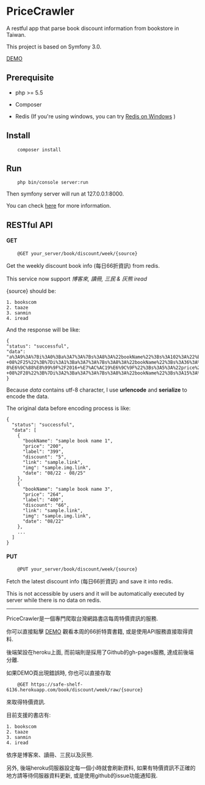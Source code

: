 # PriceCrawler

A restful app that parse book discount information from bookstore in Taiwan.

This project is based on Symfony 3.0.


[DEMO](http://maja-lin.github.io/PriceCrawler/WeeklyDiscount.html)

## Prerequisite
+   php >= 5.5

+   Composer

+   Redis  (If you're using windows, you can try [Redis on Windows](https://github.com/MSOpenTech/redis) )


## Install

        composer install

## Run

        php bin/console server:run

Then symfony server will run at 127.0.0.1:8000.

You can check [here](http://symfony.com/doc/current/book/installation.html#running-the-symfony-application) for more information.


## RESTful API

####   GET ###
        @GET your_server/book/discount/week/{source}

Get the weekly discount book info (每日66折資訊) from redis.

This service now support *博客來, 讀冊, 三民 & 灰熊 iread*

{source} should be:

    1. bookscom
    2. taaze
    3. sanmin
    4. iread


And the response will be like:

    {
    "status": "successful",
    "data": "a%3A9%3A%7Bi%3A0%3Ba%3A7%3A%7Bs%3A8%3A%22bookName%22%3Bs%3A102%3A%22%E5%BE%B9%E5%BA%95%E7%9C%8B%E6%87%82%E8%87%AA%E8%A1%8C%E8%BB%8A%E5%8A%9F%E7%8E%87%E8%A8%93%E7%B7%B4%E6%95%B8%E6%93%9A%EF%BC%9A%E9%80%8F%E9%81%8E%E5%8A%9F%E7%8E%87%E8%A8%88%E8%88%87WKO%E7%9A%84%E7%9B%A3%E6%8E%A7%E5%92%8C%E5%88%86%E6%9E%90%EF%BC%8C%E6%8F%90%E5%8D%87%E9%A8%8E%E4%B9%98%E5%AF%A6%E5%8A%9B%22%3Bs%3A5%3A%22price%22%3Bs%3A3%3A%22200%22%3Bs%3A5%3A%22label%22%3Bs%3A3%3A%22399%22%3Bs%3A8%3A%22discount%22%3Bs%3A1%3A%225%22%3Bs%3A4%3A%22link%22%3Bs%3A45%3A%22http%3A%2F%2Fwww.taaze.tw%2Fsing.html%3Fpid%3D14100018666%22%3Bs%3A3%3A%22img%22%3Bs%3A56%3A%22http%3A%2F%2Fmedia.taaze.tw%2FshowLargeImage.html%3Fsc%3D14100018666%22%3Bs%3A4%3A%22date%22%3Bs%3A13%3A%2208%2F22+-+08%2F25%22%3B%7Di%3A1%3Ba%3A7%3A%7Bs%3A8%3A%22bookName%22%3Bs%3A36%3A%22%E6%97%A9%E5%AE%89%E5%81%A5%E5%BA%B7+7-8%E6%9C%88%E8%99%9F%2F2016+%E7%AC%AC19%E6%9C%9F%22%3Bs%3A5%3A%22price%22%3Bs%3A2%3A%2250%22%3Bs%3A5%3A%22label%22%3Bs%3A2%3A%2299%22%3Bs%3A8%3A%22discount%22%3Bs%3A1%3A%225%22%3Bs%3A4%3A%22link%22%3Bs%3A45%3A%22http%3A%2F%2Fwww.taaze.tw%2Fsing.html%3Fpid%3D25100004372%22%3Bs%3A3%3A%22img%22%3Bs%3A56%3A%22http%3A%2F%2Fmedia.taaze.tw%2FshowLargeImage.html%3Fsc%3D25100004372%22%3Bs%3A4%3A%22date%22%3Bs%3A13%3A%2208%2F26+-+08%2F28%22%3B%7Di%3A2%3Ba%3A7%3A%7Bs%3A8%3A%22bookName%22%3Bs%3A15%3A%22%E5%B7%B4%E6%8B%BF%E9%A6%AC%E6%96%87%E4%BB%B6%22%3Bs%3A5%3A%22price%22%3Bs%3A3%3A%22264%22%3Bs%3A5%3A%22label%22%3Bs%3A3%3A%22400%22%3Bs%3A8%3A%22discount%22%3Bs%3A2%3A%2266%22%3Bs%3A4%3A%22link%22%3Bs%3A45%3A%22http%3A%2F%2Fwww.taaze.tw%2Fsing.html%3Fpid%3D11100782682%22%3Bs%3A3%3A%22img%22%3Bs%3A56%3A%22http%3A%2F%2Fmedia.taaze.tw%2FshowLargeImage.html%3Fsc%3D11100782682%22%3Bs%3A4%3A%22date%22%3Bs%3A5%3A%2208%2F22%22%3B%7Di%3A3%3Ba%3A7%3A%7Bs%3A8%3A%22bookName%22%3Bs%3A27%3A%22%E6%94%B9%E8%AE%8A%E8%A1%97%E5%8D%80%E7%9A%84%E7%8D%A8%E7%AB%8B%E5%B0%8F%E5%BA%97%22%3Bs%3A5%3A%22price%22%3Bs%3A3%3A%22185%22%3Bs%3A5%3A%22label%22%3Bs%3A3%3A%22280%22%3Bs%3A8%3A%22discount%22%3Bs%3A2%3A%2266%22%3Bs%3A4%3A%22link%22%3Bs%3A45%3A%22http%3A%2F%2Fwww.taaze.tw%2Fsing.html%3Fpid%3D11100768934%22%3Bs%3A3%3A%22img%22%3Bs%3A56%3A%22http%3A%2F%2Fmedia.taaze.tw%2FshowLargeImage.html%3Fsc%3D11100768934%22%3Bs%3A4%3A%22date%22%3Bs%3A5%3A%2208%2F23%22%3B%7Di%3A4%3Ba%3A7%3A%7Bs%3A8%3A%22bookName%22%3Bs%3A27%3A%22%E9%82%A3%E5%B9%B4%E6%98%A5%E5%A4%A9%EF%BC%8C%E5%9C%A8%E8%BB%8A%E8%AB%BE%E6%AF%94%22%3Bs%3A5%3A%22price%22%3Bs%3A3%3A%22383%22%3Bs%3A5%3A%22label%22%3Bs%3A3%3A%22580%22%3Bs%3A8%3A%22discount%22%3Bs%3A2%3A%2266%22%3Bs%3A4%3A%22link%22%3Bs%3A45%3A%22http%3A%2F%2Fwww.taaze.tw%2Fsing.html%3Fpid%3D11100778348%22%3Bs%3A3%3A%22img%22%3Bs%3A56%3A%22http%3A%2F%2Fmedia.taaze.tw%2FshowLargeImage.html%3Fsc%3D11100778348%22%3Bs%3A4%3A%22date%22%3Bs%3A5%3A%2208%2F24%22%3B%7Di%3A5%3Ba%3A7%3A%7Bs%3A8%3A%22bookName%22%3Bs%3A48%3A%22%E6%84%9B%E7%9A%84%E8%83%BD%E9%87%8F%EF%BC%9A%E6%B4%BB%E5%8C%96%E8%A6%AA%E5%AF%86%E9%97%9C%E4%BF%82%E7%9A%84%E8%83%BD%E9%87%8F%E7%99%82%E6%B3%95%22%3Bs%3A5%3A%22price%22%3Bs%3A3%3A%22422%22%3Bs%3A5%3A%22label%22%3Bs%3A3%3A%22640%22%3Bs%3A8%3A%22discount%22%3Bs%3A2%3A%2266%22%3Bs%3A4%3A%22link%22%3Bs%3A45%3A%22http%3A%2F%2Fwww.taaze.tw%2Fsing.html%3Fpid%3D11100761543%22%3Bs%3A3%3A%22img%22%3Bs%3A56%3A%22http%3A%2F%2Fmedia.taaze.tw%2FshowLargeImage.html%3Fsc%3D11100761543%22%3Bs%3A4%3A%22date%22%3Bs%3A5%3A%2208%2F25%22%3B%7Di%3A6%3Ba%3A7%3A%7Bs%3A8%3A%22bookName%22%3Bs%3A39%3A%22%E4%B8%8A%E7%8F%AD%E4%B8%8D%E5%9B%A7%EF%BC%9A%E8%81%B7%E5%A0%B4%E5%BF%85%E5%82%99%E6%B3%95%E5%BE%8B%E5%B8%B8%E8%AD%98%22%3Bs%3A5%3A%22price%22%3Bs%3A3%3A%22238%22%3Bs%3A5%3A%22label%22%3Bs%3A3%3A%22360%22%3Bs%3A8%3A%22discount%22%3Bs%3A2%3A%2266%22%3Bs%3A4%3A%22link%22%3Bs%3A45%3A%22http%3A%2F%2Fwww.taaze.tw%2Fsing.html%3Fpid%3D11100779394%22%3Bs%3A3%3A%22img%22%3Bs%3A56%3A%22http%3A%2F%2Fmedia.taaze.tw%2FshowLargeImage.html%3Fsc%3D11100779394%22%3Bs%3A4%3A%22date%22%3Bs%3A5%3A%2208%2F26%22%3B%7Di%3A7%3Ba%3A7%3A%7Bs%3A8%3A%22bookName%22%3Bs%3A33%3A%22%E6%96%B0%E8%AD%AF%E2%80%A7%E5%8F%A4%E6%96%87%E8%A7%80%E6%AD%A2%EF%BD%9B%E6%96%B0%E7%89%88%EF%BD%9D%22%3Bs%3A5%3A%22price%22%3Bs%3A3%3A%22164%22%3Bs%3A5%3A%22label%22%3Bs%3A3%3A%22249%22%3Bs%3A8%3A%22discount%22%3Bs%3A2%3A%2266%22%3Bs%3A4%3A%22link%22%3Bs%3A45%3A%22http%3A%2F%2Fwww.taaze.tw%2Fsing.html%3Fpid%3D11100777353%22%3Bs%3A3%3A%22img%22%3Bs%3A56%3A%22http%3A%2F%2Fmedia.taaze.tw%2FshowLargeImage.html%3Fsc%3D11100777353%22%3Bs%3A4%3A%22date%22%3Bs%3A5%3A%2208%2F27%22%3B%7Di%3A8%3Ba%3A7%3A%7Bs%3A8%3A%22bookName%22%3Bs%3A48%3A%22%E6%A8%82%E9%81%8A%E9%97%9C%E8%A5%BF%EF%BC%9A%E5%A4%A7%E9%98%AA%EF%BC%8E%E4%BA%AC%E9%83%BD%EF%BC%8E%E7%A5%9E%E6%88%B6%EF%BC%8E%E5%A5%88%E8%89%AF%22%3Bs%3A5%3A%22price%22%3Bs%3A3%3A%22231%22%3Bs%3A5%3A%22label%22%3Bs%3A3%3A%22350%22%3Bs%3A8%3A%22discount%22%3Bs%3A2%3A%2266%22%3Bs%3A4%3A%22link%22%3Bs%3A45%3A%22http%3A%2F%2Fwww.taaze.tw%2Fsing.html%3Fpid%3D11100725757%22%3Bs%3A3%3A%22img%22%3Bs%3A56%3A%22http%3A%2F%2Fmedia.taaze.tw%2FshowLargeImage.html%3Fsc%3D11100725757%22%3Bs%3A4%3A%22date%22%3Bs%3A5%3A%2208%2F28%22%3B%7D%7D"
    }

Because *data* contains utf-8 character, I use **urlencode** and **serialize** to encode the data.

The original data before encoding process is like:

    {
      "status": "successful",
      "data": [
        {
          "bookName": "sample book name 1",
          "price": "200",
          "label": "399",
          "discount": "5",
          "link": "sample.link",
          "img": "sample.img.link",
          "date": "08/22 - 08/25"
        },
        {
          "bookName": "sample book name 3",
          "price": "264",
          "label": "400",
          "discount": "66",
          "link": "sample.link",
          "img": "sample.img.link",
          "date": "08/22"
        },
        ...
      ]
    }



####   PUT ###
        @PUT your_server/book/discount/week/{source}

Fetch the latest discount info (每日66折資訊) and save it into redis.

This is not accessible by users and it will be automatically executed by server while there is no data on redis.



***

PriceCrawler是一個專門爬取台灣網路書店每周特價資訊的服務.

你可以直接點擊 [DEMO](http://maja-lin.github.io/PriceCrawler/WeeklyDiscount.html) 觀看本周的66折特賣書籍, 或是使用API服務直接取得資料.

後端架設在heroku上面, 而前端則是採用了Github的gh-pages服務, 達成前後端分離.

如果DEMO頁出現錯誤時, 你也可以直接存取

        @GET https://safe-shelf-6136.herokuapp.com/book/discount/week/raw/{source}

來取得特價資訊.

目前支援的書店有:


    1. bookscom
    2. taaze
    3. sanmin
    4. iread

依序是博客來、讀冊、三民以及灰熊.

另外, 後端heroku伺服器設定每一個小時就會刷新資料, 如果有特價資訊不正確的地方請等待伺服器資料更新, 或是使用github的issue功能通知我.
